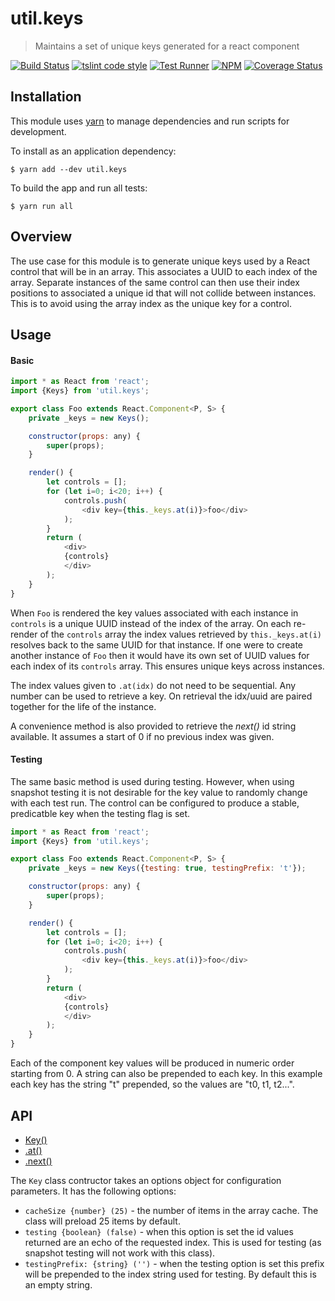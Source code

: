 # util.keys

> Maintains a set of unique keys generated for a react component

[![Build Status](https://travis-ci.org/jmquigley/util.keys.svg?branch=master)](https://travis-ci.org/jmquigley/util.keys)
[![tslint code style](https://img.shields.io/badge/code_style-TSlint-5ed9c7.svg)](https://palantir.github.io/tslint/)
[![Test Runner](https://img.shields.io/badge/testing-ava-blue.svg)](https://github.com/avajs/ava)
[![NPM](https://img.shields.io/npm/v/util.keys.svg)](https://www.npmjs.com/package/util.keys)
[![Coverage Status](https://coveralls.io/repos/github/jmquigley/util.keys/badge.svg?branch=master)](https://coveralls.io/github/jmquigley/util.keys?branch=master)


## Installation

This module uses [yarn](https://yarnpkg.com/en/) to manage dependencies and run scripts for development.

To install as an application dependency:
```
$ yarn add --dev util.keys
```

To build the app and run all tests:
```
$ yarn run all
```


## Overview

The use case for this module is to generate unique keys used by a React control that will be in an array.  This associates a UUID to each index of the array.  Separate instances of the same control can then use their index positions to associated a unique id that will not collide between instances.  This is to avoid using the array index as the unique key for a control.


## Usage

#### Basic

```javascript
import * as React from 'react';
import {Keys} from 'util.keys';

export class Foo extends React.Component<P, S> {
	private _keys = new Keys();

	constructor(props: any) {
		super(props);
	}

	render() {
		let controls = [];
		for (let i=0; i<20; i++) {
			controls.push(
				<div key={this._keys.at(i)}>foo</div>
			);
		}
		return (
			<div>
			{controls}
			</div>
		);
	}
}
```

When `Foo` is rendered the key values associated with each instance in `controls` is a unique UUID instead of the index of the array.  On each re-render of the `controls` array the index values retrieved by `this._keys.at(i)` resolves back to the same UUID for that instance.  If one were to create another instance of `Foo` then it would have its own set of UUID values for each index of its `controls` array.  This ensures unique keys across instances.

The index values given to `.at(idx)` do not need to be sequential.  Any number can be used to retrieve a key.  On retrieval the idx/uuid are paired together for the life of the instance.

A convenience method is also provided to retrieve the *next()* id string available.  It assumes a start of 0 if no previous index was given.

#### Testing

The same basic method is used during testing.  However, when using snapshot testing it is not desirable for the key value to randomly change with each test run.  The control can be configured to produce a stable, predicatble key when the testing flag is set.

```javascript
import * as React from 'react';
import {Keys} from 'util.keys';

export class Foo extends React.Component<P, S> {
	private _keys = new Keys({testing: true, testingPrefix: 't'});

	constructor(props: any) {
		super(props);
	}

	render() {
		let controls = [];
		for (let i=0; i<20; i++) {
			controls.push(
				<div key={this._keys.at(i)}>foo</div>
			);
		}
		return (
			<div>
			{controls}
			</div>
		);
	}
}
```

Each of the component key values will be produced in numeric order starting from 0.  A string can also be prepended to each key.  In this example each key has the string "t" prepended, so the values are "t0, t1, t2...".


## API

- [Key()](docs/index.md#Keys)
- [.at()](docs/index.md#Keys+at)
- [.next()](docs/index.md#Keys+next)

The `Key` class contructor takes an options object for configuration parameters.  It has the following options:

- `cacheSize {number} (25)` - the number of items in the array cache.  The class will preload 25 items by default.
- `testing {boolean} (false)` - when this option is set the id values returned are an echo of the requested index.  This is used for testing (as snapshot testing will not work with this class).
- `testingPrefix: {string} ('')` - when the testing option is set this prefix will be prepended to the index string used for testing.  By default this is an empty string.
